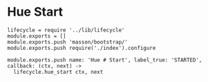 
# Hue Start

    lifecycle = require '../lib/lifecycle'
    module.exports = []
    module.exports.push 'masson/bootstrap/'
    module.exports.push require('./index').configure

    module.exports.push name: 'Hue # Start', label_true: 'STARTED', callback: (ctx, next) ->
      lifecycle.hue_start ctx, next


